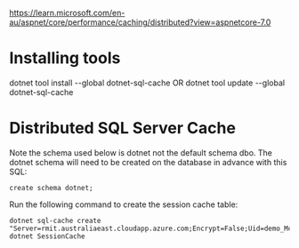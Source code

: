 https://learn.microsoft.com/en-au/aspnet/core/performance/caching/distributed?view=aspnetcore-7.0

# Installing tools

dotnet tool install --global dotnet-sql-cache
OR
dotnet tool update --global dotnet-sql-cache

# Distributed SQL Server Cache

Note the schema used below is dotnet not the default schema dbo.
The dotnet schema will need to be created on the database in advance with this SQL:

    create schema dotnet;

Run the following command to create the session cache table:

    dotnet sql-cache create "Server=rmit.australiaeast.cloudapp.azure.com;Encrypt=False;Uid=demo_McbaExampleWithLogin;Pwd=abc123;MultipleActiveResultSets=True" dotnet SessionCache
